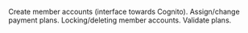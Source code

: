 Create member accounts (interface towards Cognito).
Assign/change payment plans.
Locking/deleting member accounts.
Validate plans.
